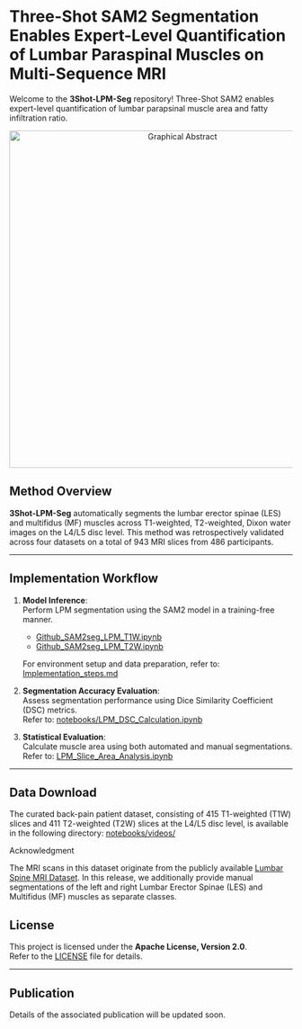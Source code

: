 # Three-Shot SAM2 Segmentation Enables Expert-Level Quantification of Lumbar Paraspinal Muscles on Multi-Sequence MRI

Welcome to the **3Shot-LPM-Seg** repository! Three-Shot SAM2 enables expert-level quantification of lumbar parapsinal muscle area and fatty infiltration ratio.

<p align="center">
  <img src="documentation/figure2_seg_example.jpg" alt="Graphical Abstract" width="600">
</p>

## Method Overview

**3Shot-LPM-Seg** automatically segments the lumbar erector spinae (LES) and multifidus (MF) muscles across T1-weighted, T2-weighted, Dixon water images on the L4/L5 disc level. This method was retrospectively validated across four datasets on a total of 943 MRI slices from 486 participants. 

---


## **Implementation Workflow**

1. **Model Inference**:  
   Perform LPM segmentation using the SAM2 model in a training-free manner.
   
   - [Github_SAM2seg_LPM_T1W.ipynb](Github_SAM2seg_LPM_T1W.ipynb)  
   - [Github_SAM2seg_LPM_T2W.ipynb](Github_SAM2seg_LPM_T2W.ipynb)  
   
   For environment setup and data preparation, refer to: [Implementation_steps.md](documentation/Implementation_steps.md)

2. **Segmentation Accuracy Evaluation**:  
   Assess segmentation performance using Dice Similarity Coefficient (DSC) metrics.  
   Refer to: [notebooks/LPM_DSC_Calculation.ipynb](notebooks/LPM_DSC_Calculation.ipynb)  

3. **Statistical Evaluation**:  
   Calculate muscle area using both automated and manual segmentations.  
   Refer to: [LPM_Slice_Area_Analysis.ipynb](notebooks/LPM_Slice_Area_Analysis.ipynb)  


---

## Data Download

The curated back-pain patient dataset, consisting of 415 T1-weighted (T1W) slices and 411 T2-weighted (T2W) slices at the L4/L5 disc level, is available in the following directory:
[notebooks/videos/](notebooks/videos/)

Acknowledgment

The MRI scans in this dataset originate from the publicly available [Lumbar Spine MRI Dataset](https://data.mendeley.com/datasets/k57fr854j2/2). In this release, we additionally provide manual segmentations of the left and right Lumbar Erector Spinae (LES) and Multifidus (MF) muscles as separate classes.


## License

This project is licensed under the **Apache License, Version 2.0**.  
Refer to the [LICENSE](LICENSE) file for details.

---

## Publication

Details of the associated publication will be updated soon.
